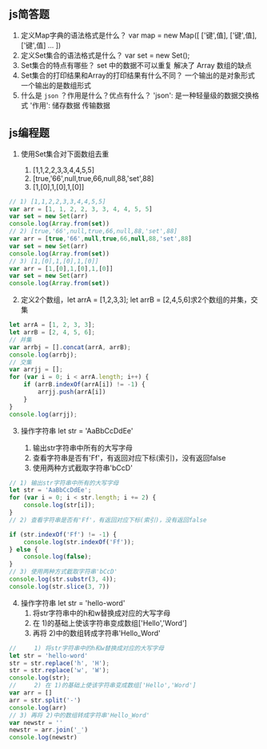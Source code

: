 ## js简答题

1. 定义Map字典的语法格式是什么？
var map = new Map([ ['键',值], ['键',值], ['键',值] ... ])
2. 定义Set集合的语法格式是什么？
var set = new Set();
3. Set集合的特点有哪些？
 set 中的数据不可以重复 解决了 Array 数组的缺点
4. Set集合的打印结果和Array的打印结果有什么不同？
 一个输出的是对象形式 一个输出的是数组形式
5. 什么是 `json` ？作用是什么？优点有什么？
'json': 是一种轻量级的数据交换格式
'作用': 储存数据 传输数据


## js编程题

1. 使用Set集合对下面数组去重

    1) [1,1,2,2,3,3,4,4,5,5]
    2) [true,'66',null,true,66,null,88,'set',88]
    3) [1,[0],1,[0],1,[0]]
   
```js
// 1) [1,1,2,2,3,3,4,4,5,5]
var arr = [1, 1, 2, 2, 3, 3, 4, 4, 5, 5]
var set = new Set(arr)
console.log(Array.from(set))
// 2) [true,'66',null,true,66,null,88,'set',88]
var arr = [true,'66',null,true,66,null,88,'set',88]
var set = new Set(arr)
console.log(Array.from(set))
// 3) [1,[0],1,[0],1,[0]]
var arr = [1,[0],1,[0],1,[0]]
var set = new Set(arr)
console.log(Array.from(set))
```

2. 定义2个数组，let arrA = [1,2,3,3]; let arrB = [2,4,5,6]求2个数组的并集，交集
```js
let arrA = [1, 2, 3, 3];
let arrB = [2, 4, 5, 6];
// 并集
var arrbj = [].concat(arrA, arrB);
console.log(arrbj);
// 交集
var arrjj = [];
for (var i = 0; i < arrA.length; i++) {
    if (arrB.indexOf(arrA[i]) != -1) {
        arrjj.push(arrA[i])
    }
}
console.log(arrjj);
```


3. 操作字符串 let str = 'AaBbCcDdEe'
  
    1) 输出str字符串中所有的大写字母
    2) 查看字符串是否有'Ff'，有返回对应下标(索引)，没有返回false
    3) 使用两种方式截取字符串'bCcD'
```js
// 1) 输出str字符串中所有的大写字母
let str = 'AaBbCcDdEe';
for (var i = 0; i < str.length; i += 2) {
    console.log(str[i]);
}
// 2) 查看字符串是否有'Ff'，有返回对应下标(索引)，没有返回false

if (str.indexOf('Ff') != -1) {
    console.log(str.indexOf('Ff'));
} else {
    console.log(false);
}
// 3) 使用两种方式截取字符串'bCcD'
console.log(str.substr(3, 4));
console.log(str.slice(3, 7))
 ```

4. 操作字符串 let str = 'hello-word'
    1) 将str字符串中的h和w替换成对应的大写字母
    2) 在 1)的基础上使该字符串变成数组['Hello','Word']
    3) 再将 2)中的数组转成字符串'Hello_Word'
  ```js
  //     1) 将str字符串中的h和w替换成对应的大写字母
  let str = 'hello-word'
  str = str.replace('h', 'H');
  str = str.replace('w', 'W');
  console.log(str);
  //     2) 在 1)的基础上使该字符串变成数组['Hello','Word']
  var arr = []
  arr = str.split('-')
  console.log(arr)
  // 3) 再将 2)中的数组转成字符串'Hello_Word'
  var newstr = ''
  newstr = arr.join('_')
  console.log(newstr)
  ```



